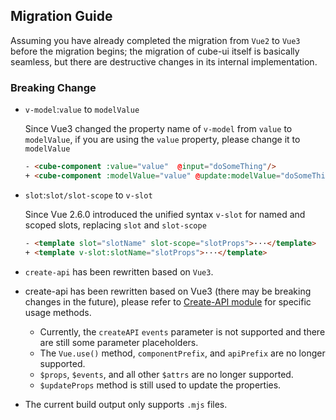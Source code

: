 ## Migration Guide

Assuming you have already completed the migration from `Vue2` to `Vue3` before the migration begins; the migration of cube-ui itself is basically seamless, but there are destructive changes in its internal implementation.

### Breaking Change

- `v-model`:`value` to `modelValue`

  Since Vue3 changed the property name of `v-model` from `value` to `modelValue`, if you are using the `value` property, please change it to `modelValue`

  ```html
  - <cube-component :value="value"  @input="doSomeThing"/>
  + <cube-component :modelValue="value" @update:modelValue="doSomeThing"/>
  ```

- `slot`:`slot/slot-scope` to `v-slot`

  Since Vue 2.6.0 introduced the unified syntax `v-slot` for named and scoped slots, replacing `slot` and `slot-scope`

  ```html
  - <template slot="slotName" slot-scope="slotProps">···</template>
  + <template v-slot:slotName="slotProps">···</template>
  ```

- `create-api` has been rewritten based on `Vue3`.
- create-api has been rewritten based on Vue3 (there may be breaking changes in the future), please refer to [Create-API module]((#/en-US/docs/create-api)) for specific usage methods.
  - Currently, the `createAPI` `events` parameter is not supported and there are still some parameter placeholders.
  - The `Vue.use()` method, `componentPrefix`, and `apiPrefix` are no longer supported.
  - `$props`, `$events`, and all other `$attrs` are no longer supported.
  - `$updateProps` method is still used to update the properties.

- The current build output only supports `.mjs` files.

